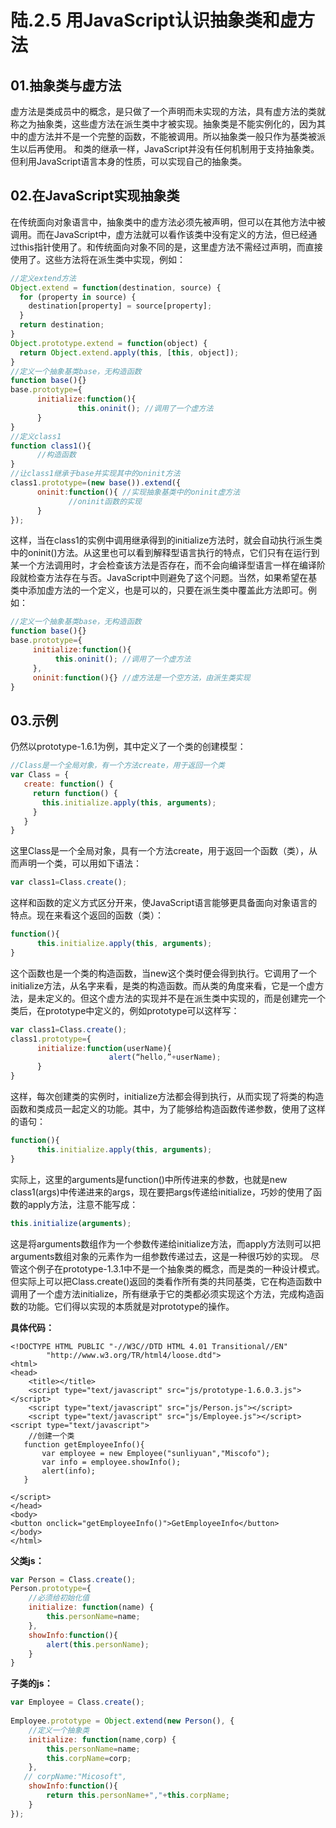 # 陆.2.5 用JavaScript认识抽象类和虚方法

## 01.抽象类与虚方法

虚方法是类成员中的概念，是只做了一个声明而未实现的方法，具有虚方法的类就称之为抽象类，这些虚方法在派生类中才被实现。抽象类是不能实例化的，因为其中的虚方法并不是一个完整的函数，不能被调用。所以抽象类一般只作为基类被派生以后再使用。 和类的继承一样，JavaScript并没有任何机制用于支持抽象类。但利用JavaScript语言本身的性质，可以实现自己的抽象类。

## 02.在JavaScript实现抽象类

在传统面向对象语言中，抽象类中的虚方法必须先被声明，但可以在其他方法中被调用。而在JavaScript中，虚方法就可以看作该类中没有定义的方法，但已经通过this指针使用了。和传统面向对象不同的是，这里虚方法不需经过声明，而直接使用了。这些方法将在派生类中实现，例如：

```javascript
//定义extend方法
Object.extend = function(destination, source) { 
  for (property in source) { 
    destination[property] = source[property]; 
  } 
  return destination; 
}
Object.prototype.extend = function(object) { 
  return Object.extend.apply(this, [this, object]); 
}
//定义一个抽象基类base，无构造函数
function base(){}
base.prototype={
      initialize:function(){
               this.oninit(); //调用了一个虚方法
      }
}
//定义class1
function class1(){
      //构造函数
}
//让class1继承于base并实现其中的oninit方法
class1.prototype=(new base()).extend({
      oninit:function(){ //实现抽象基类中的oninit虚方法
             //oninit函数的实现
      }
});
```

这样，当在class1的实例中调用继承得到的initialize方法时，就会自动执行派生类中的oninit\(\)方法。从这里也可以看到解释型语言执行的特点，它们只有在运行到某一个方法调用时，才会检查该方法是否存在，而不会向编译型语言一样在编译阶段就检查方法存在与否。JavaScript中则避免了这个问题。当然，如果希望在基类中添加虚方法的一个定义，也是可以的，只要在派生类中覆盖此方法即可。例如：

```javascript
//定义一个抽象基类base，无构造函数
function base(){}
base.prototype={
     initialize:function(){
          this.oninit(); //调用了一个虚方法
     },
     oninit:function(){} //虚方法是一个空方法，由派生类实现
}
```

## 03.示例

仍然以prototype-1.6.1为例，其中定义了一个类的创建模型：

```javascript
//Class是一个全局对象，有一个方法create，用于返回一个类
var Class = { 
   create: function() { 
     return function() { 
       this.initialize.apply(this, arguments); 
     }
   }
}
```

这里Class是一个全局对象，具有一个方法create，用于返回一个函数（类），从而声明一个类，可以用如下语法：

```javascript
var class1=Class.create();
```

这样和函数的定义方式区分开来，使JavaScript语言能够更具备面向对象语言的特点。现在来看这个返回的函数（类）：

```javascript
function(){
      this.initialize.apply(this, arguments);
}
```

这个函数也是一个类的构造函数，当new这个类时便会得到执行。它调用了一个initialize方法，从名字来看，是类的构造函数。而从类的角度来看，它是一个虚方法，是未定义的。但这个虚方法的实现并不是在派生类中实现的，而是创建完一个类后，在prototype中定义的，例如prototype可以这样写：

```javascript
var class1=Class.create();
class1.prototype={
      initialize:function(userName){
                      alert(“hello,”+userName);
      }
}
```

这样，每次创建类的实例时，initialize方法都会得到执行，从而实现了将类的构造函数和类成员一起定义的功能。其中，为了能够给构造函数传递参数，使用了这样的语句：

```javascript
function(){
      this.initialize.apply(this, arguments);
}
```

实际上，这里的arguments是function\(\)中所传进来的参数，也就是new class1\(args\)中传递进来的args，现在要把args传递给initialize，巧妙的使用了函数的apply方法，注意不能写成：

```javascript
this.initialize(arguments);
```

这是将arguments数组作为一个参数传递给initialize方法，而apply方法则可以把arguments数组对象的元素作为一组参数传递过去，这是一种很巧妙的实现。 尽管这个例子在prototype-1.3.1中不是一个抽象类的概念，而是类的一种设计模式。但实际上可以把Class.create\(\)返回的类看作所有类的共同基类，它在构造函数中调用了一个虚方法initialize，所有继承于它的类都必须实现这个方法，完成构造函数的功能。它们得以实现的本质就是对prototype的操作。

**具体代码：**

```markup
<!DOCTYPE HTML PUBLIC "-//W3C//DTD HTML 4.01 Transitional//EN"
        "http://www.w3.org/TR/html4/loose.dtd">
<html>
<head>
    <title></title>
    <script type="text/javascript" src="js/prototype-1.6.0.3.js"></script>
    <script type="text/javascript" src="js/Person.js"></script>
    <script type="text/javascript" src="js/Employee.js"></script>
<script type="text/javascript">
    //创建一个类
   function getEmployeeInfo(){
       var employee = new Employee("sunliyuan","Miscofo");
       var info = employee.showInfo();
       alert(info);
   }
 
</script>
</head>
<body>
<button onclick="getEmployeeInfo()">GetEmployeeInfo</button>
</body>
</html>
```

**父类js：**

```javascript
var Person = Class.create();
Person.prototype={
    //必须给初始化值
    initialize: function(name) {
        this.personName=name;
    },
    showInfo:function(){
        alert(this.personName);
    }
}
```

**子类的js：**

```javascript
var Employee = Class.create();
 
Employee.prototype = Object.extend(new Person(), {
    //定义一个抽象类
    initialize: function(name,corp) {
        this.personName=name;
        this.corpName=corp;
    },
   // corpName:"Micosoft",
    showInfo:function(){
        return this.personName+","+this.corpName;
    }
});
```


